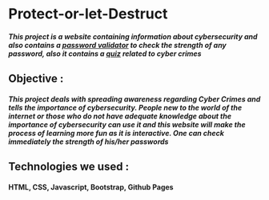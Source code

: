 # **Protect-or-let-Destruct**

#### *This project is a website containing information about cybersecurity and also contains a [password validator](https://purple-bit-logic.github.io/Password-Validator/) to check the strength of any password, also it contains a [quiz](https://kahoot.it/challenge/03493601?challenge-id=17d1906d-e1de-4220-a7b8-ffe875b52c42_1592715758009) related to cyber crimes*


## **Objective :**
##### This project deals with spreading awareness regarding Cyber Crimes and tells the importance of cybersecurity. People new to the world of the internet or those who do not have adequate knowledge about the importance of cybersecurity can use it and this website will make the process of learning more fun as it is interactive. One can check immediately the strength of his/her passwords


## **Technologies we used :**
#### **HTML, CSS, Javascript, Bootstrap, Github Pages**

